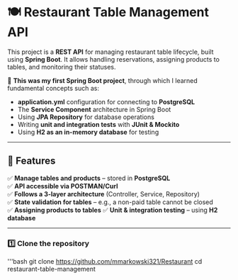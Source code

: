 # 🍽 Restaurant Table Management API

This project is a **REST API** for managing restaurant table lifecycle, built using **Spring Boot**. It allows handling reservations, assigning products to tables, and monitoring their statuses.

🚀 **This was my first Spring Boot project**, through which I learned fundamental concepts such as:
- **application.yml** configuration for connecting to **PostgreSQL**
- The **Service Component** architecture in Spring Boot
- Using **JPA Repository** for database operations
- Writing **unit and integration tests** with **JUnit & Mockito**
- Using **H2 as an in-memory database** for testing  

---

## 📌 Features

✅ **Manage tables and products** – stored in **PostgreSQL**  
✅ **API accessible via POSTMAN/Curl**  
✅ **Follows a 3-layer architecture** (Controller, Service, Repository)  
✅ **State validation for tables** – e.g., a non-paid table cannot be closed  
✅ **Assigning products to tables** 
✅ **Unit & integration testing** – using **H2 database**  

---

### 1️⃣ **Clone the repository**
'''bash
git clone https://github.com/mmarkowski321/Restaurant
cd restaurant-table-management
